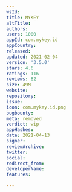 ```yaml
---
wsId: 
title: MYKEY
altTitle: 
authors: 
users: 1000
appId: com.mykey.id
appCountry: 
released: 
updated: 2021-02-04
version: '3.5.0'
stars: 4.6
ratings: 116
reviews: 82
size: 49M
website: 
repository: 
issue: 
icon: com.mykey.id.png
bugbounty: 
meta: removed
verdict: wip
appHashes: 
date: 2021-04-13
signer: 
reviewArchive: 
twitter: 
social: 
redirect_from: 
developerName: 
features: 

---
```



